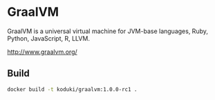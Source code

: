 GraalVM
======

GraalVM is a universal virtual machine for JVM-base languages, Ruby, Python, JavaScript, R, LLVM.

http://www.graalvm.org/

Build
-------

```bash
docker build -t koduki/graalvm:1.0.0-rc1 .
```